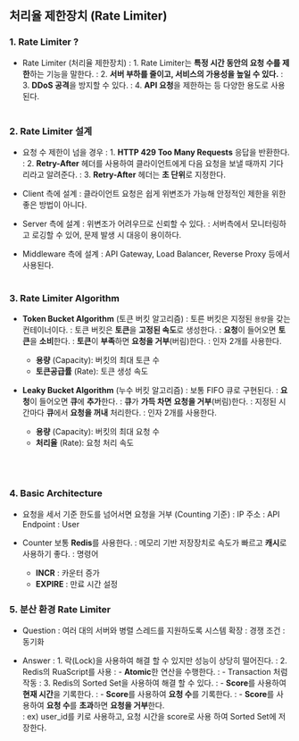 ## 처리율 제한장치 (Rate Limiter)


### 1. Rate Limiter ?

- Rate Limiter (처리율 제한장치)
: 1. Rate Limiter는 **특정 시간 동안의 요청 수를 제한**하는 기능을 말한다. 
: 2. **서버 부하를 줄이고, 서비스의 가용성을 높일 수 있다.**
: 3. **DDoS 공격**을 방지할 수 있다.
: 4. **API 요청**을 제한하는 등 다양한 용도로 사용된다.
</br></br>


### 2. Rate Limiter 설계

- 요청 수 제한이 넘을 경우
: 1. **HTTP 429 Too Many Requests** 응답을 반환한다.
: 2. **Retry-After** 헤더를 사용하여 클라이언트에게 다음 요청을 보낼 때까지 기다리라고 알려준다.
: 3. **Retry-After** 헤더는 **초 단위**로 지정한다.

- Client 측에 설계
: 클라이언트 요청은 쉽게 위변조가 가능해 안정적인 제한을 위한 좋은 방법이 아니다.

- Server 측에 설계
: 위변조가 어려우므로 신뢰할 수 있다. 
: 서버측에서 모니터링하고 로깅할 수 있어, 문제 발생 시 대응이 용이하다. 

- Middleware 측에 설계
: API Gateway, Load Balancer, Reverse Proxy 등에서 사용된다.
</br></br>


### 3. Rate Limiter Algorithm 

- **Token Bucket Algorithm** (토큰 버킷 알고리즘)
: 토른 버킷은 지정된 `용량`을 갖는 컨테이너이다.
: 토큰 버킷은 **토큰**을 **고정된 속도**로 생성한다.
: **요청**이 들어오면 **토큰**을 **소비**한다.
: **토큰**이 **부족**하면 **요청을 거부**(버림)한다.
: 인자 2개를 사용한다.

  - **용량** (Capacity): 버킷의 최대 토큰 수
  - **토큰공급률** (Rate): 토큰 생성 속도


- **Leaky Bucket Algorithm** (누수 버킷 알고리즘)
: 보통 FIFO 큐로 구현된다.
: **요청**이 들어오면 **큐**에 **추가**한다.
: **큐**가 **가득 차면** **요청을 거부**(버림)한다.
: 지정된 시간마다 **큐**에서 **요청을 꺼내** 처리한다.
: 인자 2개를 사용한다.

  - **용량** (Capacity): 버킷의 최대 요청 수
  - **처리율** (Rate): 요청 처리 속도

</br></br>

### 4. Basic Architecture

- 요청을 세서 기준 한도를 넘어서면 요청을 거부 (Counting 기준)
: IP 주소
: API Endpoint
: User

- Counter 보통 **Redis**를 사용한다.
: 메모리 기반 저장장치로 속도가 빠르고 **캐시**로 사용하기 좋다.
: 명령어

  - **INCR** : 카운터 증가
  - **EXPIRE** : 만료 시간 설정


### 5. 분산 환경 Rate Limiter

- Question : 여러 대의 서버와 병렬 스레드를 지원하도록 시스템 확장
: 경쟁 조건
: 동기화

- Answer
: 1. 락(Lock)을 사용하여 해결 할 수 있지만 성능이 상당히 떨어진다.
: 2. Redis의 RuaScript를 사용
  : - **Atomic**한 연산을 수행한다.
  : - Transaction 처럼 작동
: 3. Redis의 Sorted Set을 사용하여 해결 할 수 있다.
  : - **Score**를 사용하여 **현재 시간**을 기록한다.
  : - **Score**를 사용하여 **요청 수**를 기록한다.
  : - **Score**를 사용하여 **요청 수**를 **초과**하면 **요청을 거부**한다.  
  :   ex) user_id를 키로 사용하고, 요청 시간을 score로 사용 하여 Sorted Set에 저장한다.
 


 
